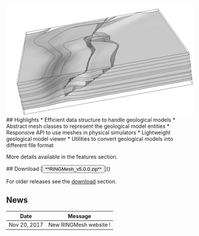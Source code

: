 <div class="col-md-6" features markdown="1">
<img src="img/overthrust.png" alt="logo" style="heigth: 200;"/>
## Highlights
* Efficient data structure to handle geological models
* Abstract mesh classes to represent the geological model entities
* Responsive API to use meshes in physical simulators
* Lightweight geological model viewer
* Utilities to convert geological models into different file format

More details available in the features section.
</div>

<div class="col-md-6" news-table markdown="1">
## Download
[<button type="button" class="btn btn-success">
**RINGMesh_v5.0.0.zip**
</button>]()

For older releases see the [download](download.md) section.
## News

Date         | Message
------------ | -----------------------------------------------------------------
Nov 20, 2017 | New RINGMesh website !
</div>
